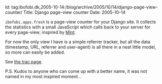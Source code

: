 Id: tag:ibofobi.dk,2005-10-14:/blog/archive/2005/10/14/django-page-view-counter/
Title: Django page-view counter
Date: 2005-10-14

`ibofobi.apps.fresh` is a page-view counter for your Django site. It collects the statistics with a small JavaScript which calls back to your server for every page-view; inspired by [Mint](http://haveamint.com).

For now the only view I have is a simple referrer tracker, but all the data (timestamp, URL, referrer and user-agent) is all there in a neat little model, so more can easily be added.

See [the trac page](http://code.ibofobi.dk/public/wiki/ProjectIbofobiFresh).

P.S. Kudos to anyone who can come up with a better name, it was not named in my most inspired moment...